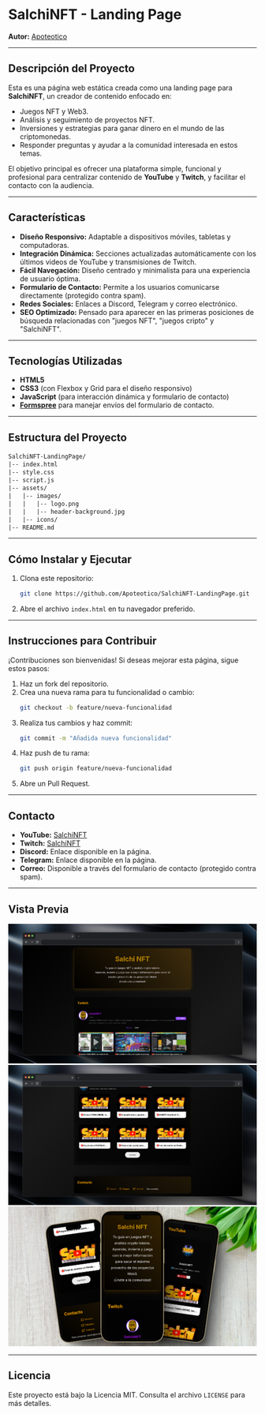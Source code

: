 # SalchiNFT - Landing Page

**Autor:** [Apoteotico](https://github.com/Apoteotico)

---

## **Descripción del Proyecto**

Esta es una página web estática creada como una landing page para **SalchiNFT**, un creador de contenido enfocado en:
- Juegos NFT y Web3.
- Análisis y seguimiento de proyectos NFT.
- Inversiones y estrategias para ganar dinero en el mundo de las criptomonedas.
- Responder preguntas y ayudar a la comunidad interesada en estos temas.

El objetivo principal es ofrecer una plataforma simple, funcional y profesional para centralizar contenido de **YouTube** y **Twitch**, y facilitar el contacto con la audiencia.

---

## **Características**

- **Diseño Responsivo:** Adaptable a dispositivos móviles, tabletas y computadoras.
- **Integración Dinámica:** Secciones actualizadas automáticamente con los últimos videos de YouTube y transmisiones de Twitch.
- **Fácil Navegación:** Diseño centrado y minimalista para una experiencia de usuario óptima.
- **Formulario de Contacto:** Permite a los usuarios comunicarse directamente (protegido contra spam).
- **Redes Sociales:** Enlaces a Discord, Telegram y correo electrónico.
- **SEO Optimizado:** Pensado para aparecer en las primeras posiciones de búsqueda relacionadas con "juegos NFT", "juegos cripto" y "SalchiNFT".

---

## **Tecnologías Utilizadas**

- **HTML5**
- **CSS3** (con Flexbox y Grid para el diseño responsivo)
- **JavaScript** (para interacción dinámica y formulario de contacto)
- **[Formspree](https://formspree.io/)** para manejar envíos del formulario de contacto.

---

## **Estructura del Proyecto**

```
SalchiNFT-LandingPage/
|-- index.html
|-- style.css
|-- script.js
|-- assets/
|   |-- images/
|   |   |-- logo.png
|   |   |-- header-background.jpg
|   |-- icons/
|-- README.md
```

---

## **Cómo Instalar y Ejecutar**

1. Clona este repositorio:
   ```bash
   git clone https://github.com/Apoteotico/SalchiNFT-LandingPage.git
   ```

2. Abre el archivo `index.html` en tu navegador preferido.

---

## **Instrucciones para Contribuir**

¡Contribuciones son bienvenidas! Si deseas mejorar esta página, sigue estos pasos:

1. Haz un fork del repositorio.
2. Crea una nueva rama para tu funcionalidad o cambio:
   ```bash
   git checkout -b feature/nueva-funcionalidad
   ```
3. Realiza tus cambios y haz commit:
   ```bash
   git commit -m "Añadida nueva funcionalidad"
   ```
4. Haz push de tu rama:
   ```bash
   git push origin feature/nueva-funcionalidad
   ```
5. Abre un Pull Request.

---

## **Contacto**

- **YouTube:** [SalchiNFT](https://www.youtube.com/SalchiNFT)
- **Twitch:** [SalchiNFT](https://www.twitch.tv/SalchiNFT)
- **Discord:** Enlace disponible en la página.
- **Telegram:** Enlace disponible en la página.
- **Correo:** Disponible a través del formulario de contacto (protegido contra spam).

---

## **Vista Previa**

![Vista previa de la página](/assets/preview1-b.png)
![Vista previa de la página](/assets/preview2-b.png)
![Vista previa de la página](/assets/preview-movile1.png)

---

## **Licencia**

Este proyecto está bajo la Licencia MIT. Consulta el archivo `LICENSE` para más detalles.

